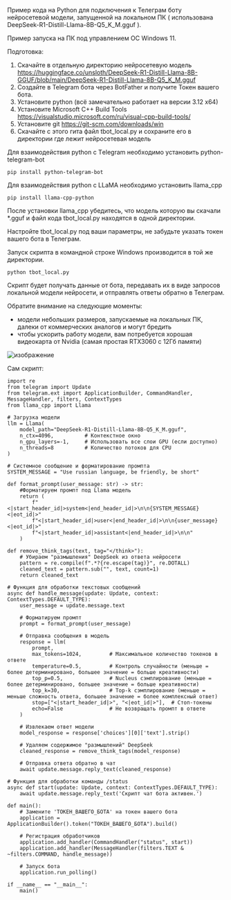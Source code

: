 Пример кода на Python для подключения к Телеграм боту нейросетевой модели, запущенной на локальном ПК ( использована DeepSeek-R1-Distill-Llama-8B-Q5_K_M.gguf ).

Пример запуска на ПК под управлением OC Windows 11.

Подготовка:

1. Скачайте в отдельную директорию нейросетевую модель https://huggingface.co/unsloth/DeepSeek-R1-Distill-Llama-8B-GGUF/blob/main/DeepSeek-R1-Distill-Llama-8B-Q5_K_M.gguf
2. Создайте в Telegram бота через BotFather и получите Токен вашего бота.
3. Установите python (всё замечательно работает на версии 3.12 x64)
4. Установите Microsoft C++ Build Tools https://visualstudio.microsoft.com/ru/visual-cpp-build-tools/
5. Установите git https://git-scm.com/downloads/win
6. Скачайте с этого гита файл tbot_local.py и сохраните его в директории где лежит нейросетевая модель

Для взаимодействия python с Тelegram необходимо установить python-telegram-bot

```
pip install python-telegram-bot
```

Для взаимодействия python с LLaMA необходимо установить llama_cpp

```
pip install llama-cpp-python
```

После установки llama_cpp убедитесь, что модель которую вы скачали *.gguf и файл кода tbot_local.py находятся в одной директории.

Настройте tbot_local.py под ваши параметры, не забудьте указать токен вашего бота в Телеграм.

Запуск скрипта в командной строке Windows производится в той же директории.
```
python tbot_local.py
```

Скрипт будет получать данные от бота, передавать их в виде запросов локальной модели нейросети, и отправлять ответы обратно в Телеграм.

Обратите внимание на следующие моменты:
- модели небольших размеров, запускаемые на локальных ПК, далеки от коммерческих аналогов и могут бредить
- чтобы ускорить работу модели, вам потребуется хорошая видеокарта от Nvidia (самая простая RTX3060 с 12Гб памяти)

![изображение](https://github.com/user-attachments/assets/d2d42236-7612-4221-bf6f-e9b18b320fe7)



Сам скрипт:

```
import re
from telegram import Update
from telegram.ext import ApplicationBuilder, CommandHandler, MessageHandler, filters, ContextTypes
from llama_cpp import Llama

# Загрузка модели
llm = Llama(
    model_path="DeepSeek-R1-Distill-Llama-8B-Q5_K_M.gguf",
    n_ctx=4096,          # Контекстное окно
    n_gpu_layers=-1,     # Использовать все слои GPU (если доступно)
    n_threads=8          # Количество потоков для CPU
)

# Системное сообщение и форматирование промпта
SYSTEM_MESSAGE = "Use russian language, be friendly, be short"

def format_prompt(user_message: str) -> str:
    #Форматируем промпт под Llama модель
    return (
        f"<|start_header_id|>system<|end_header_id|>\n\n{SYSTEM_MESSAGE}<|eot_id|>"
        f"<|start_header_id|>user<|end_header_id|>\n\n{user_message}<|eot_id|>"
        f"<|start_header_id|>assistant<|end_header_id|>\n\n"
    )

def remove_think_tags(text, tag="</think>"):
    # Убираем "размышления" DeepSeek из ответа нейросети
    pattern = re.compile(f".*?{re.escape(tag)}", re.DOTALL)
    cleaned_text = pattern.sub("", text, count=1)
    return cleaned_text

# Функция для обработки текстовых сообщений
async def handle_message(update: Update, context: ContextTypes.DEFAULT_TYPE):
    user_message = update.message.text
    
    # Форматируем промпт
    prompt = format_prompt(user_message)
    
    # Отправка сообщения в модель
    response = llm(
        prompt,
        max_tokens=1024,         # Максимальное количество токенов в ответе
        temperature=0.5,         # Контроль случайности (меньше = более детерминировано, большее значение = больше креативности)
        top_p=0.5,               # Nucleus сэмплирование (меньше = более детерминировано, большее значение = больше креативности)
        top_k=30,                # Top-k сэмплирование (меньше = меньше сложность ответа, большее значение = более комплексный ответ)
        stop=["<|start_header_id|>", "<|eot_id|>"],  # Стоп-токены
        echo=False               # Не возвращать промпт в ответе
    )
    
    # Извлекаем ответ модели
    model_response = response['choices'][0]['text'].strip()
    
    # Удаляем содержимое "размышлений" DeepSeek
    cleaned_response = remove_think_tags(model_response)
    
    # Отправка ответа обратно в чат
    await update.message.reply_text(cleaned_response)

# Функция для обработки команды /status
async def start(update: Update, context: ContextTypes.DEFAULT_TYPE):
    await update.message.reply_text('Скрипт чат бота активен.')

def main():
    # Замените 'ТОКЕН_ВАШЕГО_БОТА' на токен вашего бота
    application = ApplicationBuilder().token("ТОКЕН_ВАШЕГО_БОТА").build()
    
    # Регистрация обработчиков
    application.add_handler(CommandHandler("status", start))
    application.add_handler(MessageHandler(filters.TEXT & ~filters.COMMAND, handle_message))
    
    # Запуск бота
    application.run_polling()

if __name__ == "__main__":
    main()
```
